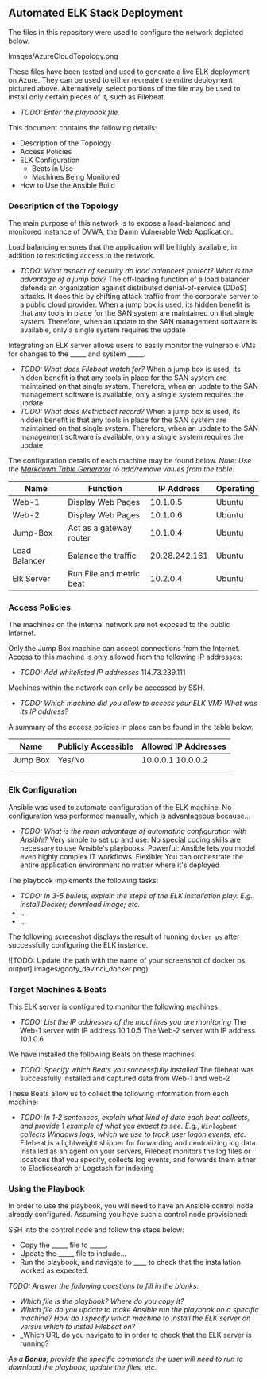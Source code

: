 ## Automated ELK Stack Deployment

The files in this repository were used to configure the network depicted below.

Images/AzureCloudTopology.png

These files have been tested and used to generate a live ELK deployment on Azure. 
They can be used to either recreate the entire deployment pictured above. 
Alternatively, select portions of the file may be used to install only certain pieces of it, 
such as Filebeat.

  - _TODO: Enter the playbook file._

This document contains the following details:
- Description of the Topology
- Access Policies
- ELK Configuration
  - Beats in Use
  - Machines Being Monitored
- How to Use the Ansible Build


### Description of the Topology

The main purpose of this network is to expose a load-balanced and monitored instance of DVWA, 
the Damn Vulnerable Web Application.

Load balancing ensures that the application will be highly available, in addition to restricting access 
to the network.
- _TODO: What aspect of security do load balancers protect? What is the advantage of a jump box?_ 
	The off-loading function of a load balancer defends an organization against distributed denial-of-service (DDoS) attacks. 
	It does this by shifting attack traffic from the corporate server to a public cloud provider.
	When a jump box is used, its hidden benefit is that any tools in place for the SAN system are maintained on that single system. Therefore,
	when an update to the SAN management software is available, only a single system requires the update

Integrating an ELK server allows users to easily monitor the vulnerable VMs for changes to the _____ and system _____.
- _TODO: What does Filebeat watch for?_
	When a jump box is used, its hidden benefit is that any tools in place for the SAN system are maintained on that single system. Therefore, 
	when an update to the SAN management software is available, only a single system requires the update
- _TODO: What does Metricbeat record?_
	When a jump box is used, its hidden benefit is that any tools in place for the SAN system are maintained on that single system. Therefore, 
	when an update to the SAN management software is available, only a single system requires the update

The configuration details of each machine may be found below.
_Note: Use the [Markdown Table Generator](http://www.tablesgenerator.com/markdown_tables) to add/remove values from the table_.

| Name          | Function                 | IP Address    | Operating |
|---------------|--------------------------|---------------|-----------|
| Web-1         | Display Web Pages        | 10.1.0.5      | Ubuntu    |
| Web-2         | Display Web Pages        | 10.1.0.6      | Ubuntu    |
| Jump-Box      | Act as a gateway router  | 10.1.0.4      | Ubuntu    |
| Load Balancer | Balance the traffic      | 20.28.242.161 | Ubuntu    |
| Elk Server    | Run File and metric beat | 10.2.0.4      | Ubuntu    |

### Access Policies

The machines on the internal network are not exposed to the public Internet. 

Only the Jump Box machine can accept connections from the Internet. Access to this machine is only allowed from the following IP addresses:
- _TODO: Add whitelisted IP addresses_ 114.73.239.111

Machines within the network can only be accessed by SSH.
- _TODO: Which machine did you allow to access your ELK VM? 
		What was its IP address?_ 

A summary of the access policies in place can be found in the table below.

| Name     | Publicly Accessible | Allowed IP Addresses |
|----------|---------------------|----------------------|
| Jump Box | Yes/No              | 10.0.0.1 10.0.0.2    |
|          |                     |                      |
|          |                     |                      |

### Elk Configuration

Ansible was used to automate configuration of the ELK machine. No configuration was performed manually, which is advantageous because...
- _TODO: What is the main advantage of automating configuration with Ansible?_
	Very simple to set up and use: No special coding skills are necessary to use Ansible's playbooks. Powerful: Ansible lets you model even highly complex IT workflows. 
	Flexible: You can orchestrate the entire application environment no matter where it's deployed

The playbook implements the following tasks:
- _TODO: In 3-5 bullets, explain the steps of the ELK installation play. E.g., install Docker; download image; etc._
- ...
- ...

The following screenshot displays the result of running `docker ps` after successfully configuring the ELK instance.

![TODO: Update the path with the name of your screenshot of docker ps output]
Images/goofy_davinci_docker.png)

### Target Machines & Beats
This ELK server is configured to monitor the following machines:
- _TODO: List the IP addresses of the machines you are monitoring_
	The Web-1 server with IP address 10.1.0.5
	The Web-2 server with IP address 10.1.0.6

We have installed the following Beats on these machines:
- _TODO: Specify which Beats you successfully installed_
	The filebeat was successfully installed and captured data from Web-1 and web-2

These Beats allow us to collect the following information from each machine:
- _TODO: In 1-2 sentences, explain what kind of data each beat collects, and provide 1 example of what you expect to see. E.g., `Winlogbeat` collects Windows logs, which we use to track user logon events, etc._
	Filebeat is a lightweight shipper for forwarding and centralizing log data. 
	Installed as an agent on your servers, Filebeat monitors the log files or locations that you specify, 
	collects log events, and forwards them either to Elasticsearch or Logstash for indexing

### Using the Playbook
In order to use the playbook, you will need to have an Ansible control node already configured. 
Assuming you have such a control node provisioned: 

SSH into the control node and follow the steps below:
- Copy the _____ file to _____.
- Update the _____ file to include...
- Run the playbook, and navigate to ____ to check that the installation worked as expected.

_TODO: Answer the following questions to fill in the blanks:_
- _Which file is the playbook? Where do you copy it?_
- _Which file do you update to make Ansible run the playbook on a specific machine? How do I specify which machine to install the ELK server on versus which to install Filebeat on?_
- _Which URL do you navigate to in order to check that the ELK server is running?

_As a **Bonus**, provide the specific commands the user will need to run to download the playbook, 
	update the files, etc._